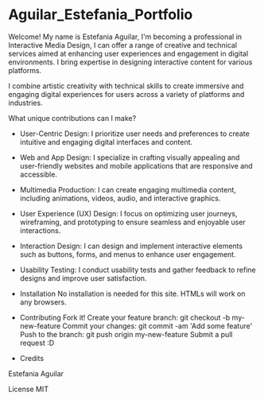 # Aguilar_Estefania_Portfolio

Welcome!
My name is Estefania Aguilar, I'm becoming a professional in Interactive Media Design, I can offer a range of creative and technical services aimed at enhancing user experiences and engagement in digital environments. I bring expertise in designing interactive content for various platforms.

I combine artistic creativity with technical skills to create immersive and engaging digital experiences for users across a variety of platforms and industries.

What unique contributions can I make?

* User-Centric Design: I prioritize user needs and preferences to create intuitive and engaging digital interfaces and content.

* Web and App Design: I specialize in crafting visually appealing and user-friendly websites and mobile applications that are responsive and accessible.

* Multimedia Production: I can create engaging multimedia content, including animations, videos, audio, and interactive graphics.

* User Experience (UX) Design: I focus on optimizing user journeys, wireframing, and prototyping to ensure seamless and enjoyable user interactions.

* Interaction Design: I can design and implement interactive elements such as buttons, forms, and menus to enhance user engagement.

* Usability Testing: I conduct usability tests and gather feedback to refine designs and improve user satisfaction.

* Installation
No installation is needed for this site. HTMLs will work on any browsers.

* Contributing
Fork it!
Create your feature branch: git checkout -b my-new-feature
Commit your changes: git commit -am 'Add some feature'
Push to the branch: git push origin my-new-feature
Submit a pull request :D

* Credits

Estefania Aguilar

License
MIT

